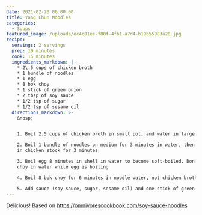 ```yaml
---
date: 2021-02-20 00:00:00
title: Yang Chun Noodles
categories:
  - Soups
featured_image: /uploads/ec4c01ee-f80f-4fb1-a7d4-b19b55983a28.jpg
recipe:
  servings: 2 servings
  prep: 10 minutes
  cook: 15 minutes
  ingredients_markdown: |-
    * 2\.5 cups of chicken broth
    * 1 bundle of noodles
    * 1 egg
    * 8 bok choy
    * 1 stick of green onion
    * 2 tbsp of soy sauce
    * 1/2 tsp of sugar
    * 1/2 tsp of sesame oil
  directions_markdown: >-
    &nbsp;


    1. Boil 2.5 cups of chicken broth in small pot, and water in large pot

    2. Boil 1 bundle of noodles on medium for 3 minutes in water, then boil it
    in chicken stock for 3 minutes

    3. Boil egg 8 minutes in shell in water to become soft-boiled. Don't put bok
    choy in water while egg is boiling

    4. Boil 8 bok choy for 6 minutes in noodle water, not chicken broth.

    5. Add sauce (soy sauce, sugar, sesame oil) and one stick of green onion.
---
```


Delicious\! Based on https://omnivorescookbook.com/soy-sauce-noodles

